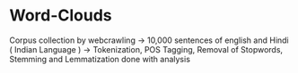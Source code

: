 # Word-Clouds
Corpus collection by webcrawling -> 10,000 sentences of english and Hindi ( Indian Language ) -> Tokenization, POS Tagging, Removal of Stopwords, Stemming and Lemmatization done with analysis
